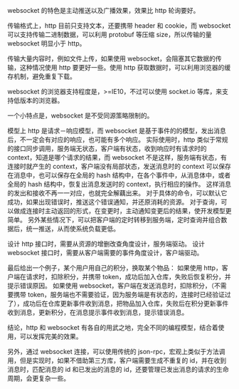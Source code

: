 websocket 的特色是主动推送以及广播效果，效果比 http 轮询要好。

传输格式上，http 目前只支持文本，还要携带 header 和 cookie，而 websocket 可以支持传输二进制数据，可以利用 protobuf 等压缩 size，所以传输的量 websocket 明显小于 http。

传输大量内容时，例如文件上传，如果使用 websocket，会阻塞其它数据的传输，这种情况使用 http 要更好一些。使用 http 获取数据时，可以利用浏览器的缓存机制，避免重复下载。

websocket 的浏览器支持程度是，>=IE10，不过可以使用 socket.io 等库，来支持低版本的浏览器。

一个小特点是，websocket 是不受同源策略限制的。

模型上 http 是请求－响应模型，而 websocket 是基于事件的的模型，发出消息后，不一定会有对应的响应，也可能有多个响应。
实际使用时，http 类似于常规的接口同步调用，服务端无状态，客户端有状态，收到响应时有请求时的 context，知道是哪个请求的结果，而 websocket 不是这样，服务端有状态，有连接时就产生的 context，客户端没有局部状态，发送消息时的 context 可以保存在消息中，也可以保存在全局的 hash 结构中，在各个事件中，从消息体中，或者全局的 hash 结构中，恢复出消息发送时的 context，执行相应的操作。
这样消息的发出和接收不再一一对应，也就完全解藕出来。
对于具体的命令，可以默认它成功，如果出现错误时，推送这个错误通知，并还原消耗的资源。
对于查询，可以做成连接时主动返回的形式，在变更时，主动通知变更后的结果，使开发模型更简单。
另外某些情况下，可以把客户端的定时转移到服务端，定时查询并组合数据后，统一推送，从而使系统负载更低。

设计 http 接口时，需要从资源的增删改查角度设计，服务端驱动。
设计 websocket 接口时，需要从客户端需要的事件角度设计，客户端驱动。

最后给出一个例子，某个用户用自己的积分，换取某个物品：
如果使用 http，客户端在请求时，扣除积分，并携带 token，成功后加入仓库，失败后恢复积分，并提示错误原因。
如果使用 websocket，客户端在发送消息时，扣除积分，（不需要携带 token，服务端也不需要验证，因为服务端是有状态的，连接时已经验证过了），成功后在仓库更新事件收到消息，把物品加入仓库，失败后在积分更新事件收到消息，更新积分，在消息提示事件收到消息，提示错误消息。

结论，http 和 websocket 有各自的用武之地，完全不同的编程模型，结合着使用，可以发挥完美的效果。

另外，通过 websocket 连接，可以使用传统的 json-rpc，宏观上类似于方法调用，但是实现时，如果不借助第三方库，客户端需要生成不重复的 id，并在收到消息时，匹配消息的 id 和已发出的消息的 id，还要管理已发出消息的请求的生命周期，会更复杂一些。
